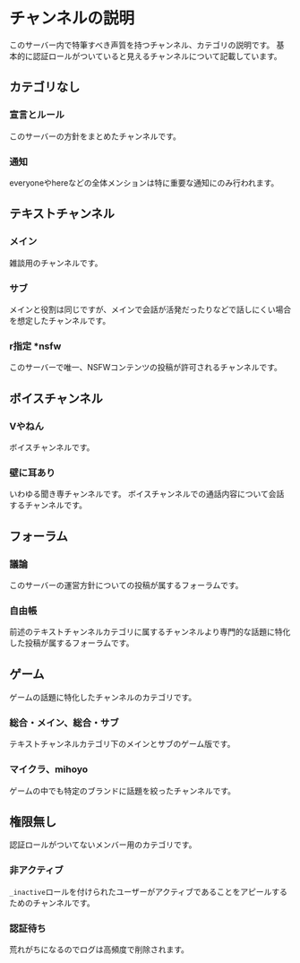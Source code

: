 # チャンネルの説明
このサーバー内で特筆すべき声質を持つチャンネル、カテゴリの説明です。
基本的に認証ロールがついていると見えるチャンネルについて記載しています。

## カテゴリなし

### 宣言とルール
このサーバーの方針をまとめたチャンネルです。

### 通知
everyoneやhereなどの全体メンションは特に重要な通知にのみ行われます。

## テキストチャンネル

### メイン
雑談用のチャンネルです。

### サブ
メインと役割は同じですが、メインで会話が活発だったりなどで話しにくい場合を想定したチャンネルです。

### r指定 __*nsfw__
このサーバーで唯一、NSFWコンテンツの投稿が許可されるチャンネルです。

## ボイスチャンネル

### Vやねん
ボイスチャンネルです。

### 壁に耳あり
いわゆる聞き専チャンネルです。
ボイスチャンネルでの通話内容について会話するチャンネルです。

## フォーラム

### 議論
このサーバーの運営方針についての投稿が属するフォーラムです。

### 自由帳
前述のテキストチャンネルカテゴリに属するチャンネルより専門的な話題に特化した投稿が属するフォーラムです。

## ゲーム
ゲームの話題に特化したチャンネルのカテゴリです。

### 総合・メイン、総合・サブ
テキストチャンネルカテゴリ下のメインとサブのゲーム版です。

### マイクラ、mihoyo
ゲームの中でも特定のブランドに話題を絞ったチャンネルです。

## 権限無し
認証ロールがついてないメンバー用のカテゴリです。

### 非アクティブ
`_inactive`ロールを付けられたユーザーがアクティブであることをアピールするためのチャンネルです。

### 認証待ち
荒れがちになるのでログは高頻度で削除されます。